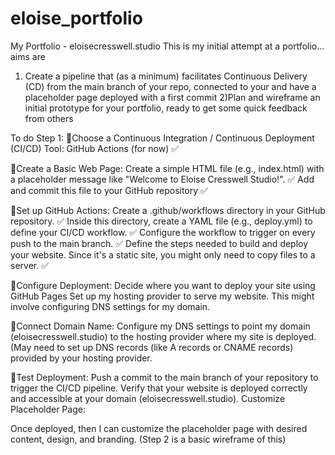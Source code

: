 # eloise_portfolio

My Portfolio - eloisecresswell.studio
This is my initial attempt at a portfolio... aims are

1. Create a pipeline that (as a minimum) facilitates Continuous Delivery (CD) from the main branch of your repo, connected to your and have a placeholder page deployed with a first commit
   2)Plan and wireframe an initial prototype for your portfolio, ready to get some quick feedback from others

To do Step 1:
🚀Choose a Continuous Integration / Continuous Deployment (CI/CD) Tool: GitHub Actions (for now) ✅

🚀Create a Basic Web Page:
Create a simple HTML file (e.g., index.html) with a placeholder message like "Welcome to Eloise Cresswell Studio!". ✅
Add and commit this file to your GitHub repository ✅

🚀Set up GitHub Actions:
Create a .github/workflows directory in your GitHub repository. ✅
Inside this directory, create a YAML file (e.g., deploy.yml) to define your CI/CD workflow. ✅
Configure the workflow to trigger on every push to the main branch. ✅
Define the steps needed to build and deploy your website. Since it's a static site, you might only need to copy files to a server. ✅

🚀Configure Deployment:
Decide where you want to deploy your site using GitHub Pages
Set up my hosting provider to serve my website. This might involve configuring DNS settings for my domain.

🚀Connect Domain Name:
Configure my DNS settings to point my domain (eloisecresswell.studio) to the hosting provider where my site is deployed.
(May need to set up DNS records (like A records or CNAME records) provided by your hosting provider.

🚀Test Deployment:
Push a commit to the main branch of your repository to trigger the CI/CD pipeline.
Verify that your website is deployed correctly and accessible at your domain (eloisecresswell.studio).
Customize Placeholder Page:

Once deployed, then I can customize the placeholder page with desired content, design, and branding. (Step 2 is a basic wireframe of this)
